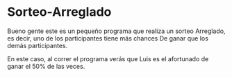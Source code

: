 # Sorteo-Arreglado
Bueno gente este es un pequeño programa
que realiza un sorteo Arreglado, es decir,
uno de los participantes tiene más chances
De ganar que los demás participantes.

En este caso, al correr el programa verás que
Luis es el afortunado de ganar el 50% de las
veces.
